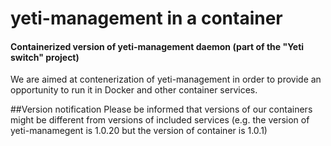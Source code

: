 # yeti-management in a container
#### Containerized version of yeti-management daemon (part of the "Yeti switch" project)
We are aimed at contenerization of yeti-management in order to provide an opportunity to run it
in Docker and other container services.

##Version notification
Please be informed that versions of our containers might be different from versions of included services 
(e.g. the version of yeti-manamegent is 1.0.20 but the version of container is 1.0.1)
